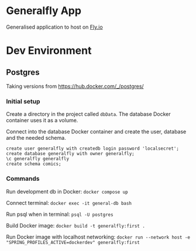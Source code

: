 # Generalfly App
Generalised application to host on [Fly.io](https://fly.io/)

# Dev Environment
## Postgres
Taking versions from https://hub.docker.com/_/postgres/

### Initial setup
Create a directory in the project called `dbData`.
The database Docker container uses it as a volume.

Connect into the database Docker container and create the user, database and the needed schema.
```postgresql
create user generalfly with createdb login password 'localsecret';
create database generalfly with owner generalfly;
\c generalfly generalfly
create schema comics;
```

### Commands
Run development db in Docker: `docker compose up`

Connect terminal: `docker exec -it general-db bash`

Run psql when in terminal: `psql -U postgres`

Build Docker image: `docker build -t generalfly:first .`

Run Docker image with localhost networking: `docker run --network host -e "SPRING_PROFILES_ACTIVE=dockerdev" generalfly:first`
